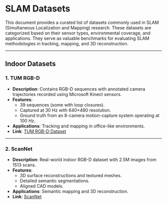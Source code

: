 # SLAM Datasets

This document provides a curated list of datasets commonly used in SLAM (Simultaneous Localization and Mapping) research. These datasets are categorized based on their sensor types, environmental coverage, and applications. 
They serve as valuable benchmarks for evaluating SLAM methodologies in tracking, mapping, and 3D reconstruction.

---

## Indoor Datasets

### 1. **TUM RGB-D**
- **Description**: Contains RGB-D sequences with annotated camera trajectories recorded using Microsoft Kinect sensors.
- **Features**:
  - 39 sequences (some with loop closures).
  - Captured at 30 Hz with 640×480 resolution.
  - Ground truth from an 8-camera motion-capture system operating at 100 Hz.
- **Applications**: Tracking and mapping in office-like environments.
- **Link**: [TUM RGB-D Dataset](https://cvg.cit.tum.de/data/datasets/rgbd-dataset)

---

### 2. **ScanNet**
- **Description**: Real-world indoor RGB-D dataset with 2.5M images from 1513 scans.
- **Features**:
  - 3D surface reconstructions and textured meshes.
  - Detailed semantic segmentations.
  - Aligned CAD models.
- **Applications**: Semantic mapping and 3D reconstruction.
- **Link**: [ScanNet](http://www.scan-net.org/)
